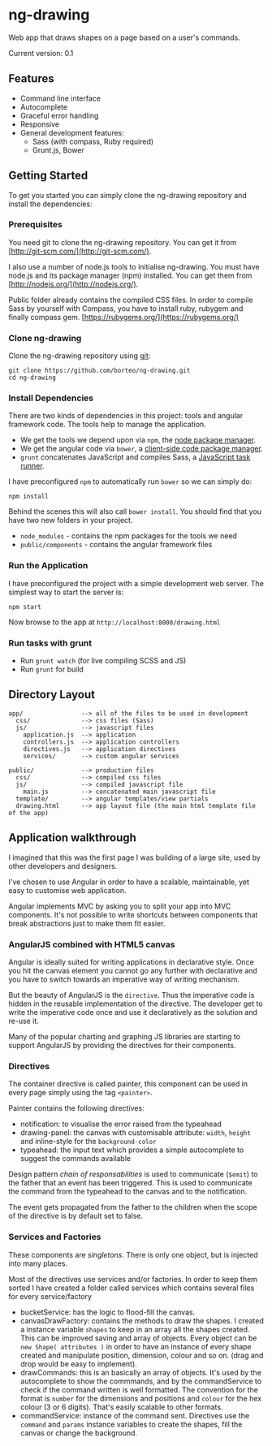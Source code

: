 
# ng-drawing

Web app that draws shapes on a page based on a user's commands.

Current version: 0.1

## Features

- Command line interface
- Autocomplete
- Graceful error handling
- Responsive
- General development features:
  - Sass (with compass, Ruby required)
  - Grunt.js, Bower    


## Getting Started

To get you started you can simply clone the ng-drawing repository and install the dependencies:

### Prerequisites

You need git to clone the ng-drawing repository. You can get it from
[http://git-scm.com/](http://git-scm.com/).

I also use a number of node.js tools to initialise ng-drawing. You must have node.js and
its package manager (npm) installed. You can get them from [http://nodejs.org/](http://nodejs.org/).

Public folder already contains the compiled CSS files.
In order to compile Sass by yourself with Compass, you have to install ruby, rubygem and finally compass gem.
[https://rubygems.org/](https://rubygems.org/)


### Clone ng-drawing

Clone the ng-drawing repository using [git](http://git-scm.com/):

```
git clone https://github.com/borteo/ng-drawing.git
cd ng-drawing
```

### Install Dependencies

There are two kinds of dependencies in this project: tools and angular framework code. The tools help
to manage the application.

* We get the tools we depend upon via `npm`, the [node package manager](https://www.npmjs.org/).
* We get the angular code via `bower`, a [client-side code package manager](http://bower.io/).
* `grunt` concatenates JavaScript and compiles Sass, a [JavaScript task runner](http://gruntjs.com/).


I have preconfigured `npm` to automatically run `bower` so we can simply do:

```
npm install
```

Behind the scenes this will also call `bower install`. You should find that you have two new folders in your project.

* `node_modules` - contains the npm packages for the tools we need
* `public/components` - contains the angular framework files


### Run the Application

I have preconfigured the project with a simple development web server.  The simplest way to start the server is:

```
npm start
```

Now browse to the app at `http://localhost:8000/drawing.html`


### Run tasks with grunt
- Run `grunt watch` (for live compiling SCSS and JS) 
- Run `grunt` for build


## Directory Layout

    app/                --> all of the files to be used in development
      css/              --> css files (Sass)
      js/               --> javascript files
        application.js  --> application
        controllers.js  --> application controllers
        directives.js   --> application directives
        services/       --> custom angular services 

    public/             --> production files
      css/              --> compiled css files
      js/               --> compiled javascript file
        main.js         --> concatenated main javascript file
      template/         --> angular templates/view partials
      drawing.html      --> app layout file (the main html template file of the app)


## Application walkthrough

I imagined that this was the first page I was building of a large site, used by other developers and designers.

I've chosen to use Angular in order to have a scalable, maintainable, yet easy to customise web application.

Angular implements MVC by asking you to split your app into MVC components. It's not possible to write shortcuts between components that break abstractions just to make them fit easier.

### AngularJS combined with HTML5 canvas

Angular is ideally suited for writing applications in declarative style. Once you hit the canvas element you cannot go any further with declarative and you have to switch towards an imperative way of writing mechanism. 

But the beauty of AngularJS is the `directive`. Thus the imperative code is hidden in the reusable implementation of the directive. The developer get to write the imperative code once and use it declaratively as the solution and re-use it.

Many of the popular charting and graphing JS libraries are starting to support AngularJS by providing the directives for their components.


### Directives

The container directive is called painter, this component can be used in every page simply using the tag `<painter>`.

Painter contains the following directives:
- notification: to visualise the error raised from the typeahead
- drawing-panel: the canvas with customisable attribute: `width`, `height` and inline-style for the `background-color`
- typeahead: the input text which provides a simple autocomplete to suggest the commands available

Design pattern *chain of responsabilities* is used to communicate (`$emit`) to the father that an event has been triggered.
This is used to communicate the command from the typeahead to the canvas and to the notification.

The event gets propagated from the father to the children when the scope of the directive is by default set to false.

### Services and Factories

These components are *singletons*. There is only one object, but is injected into many places.

Most of the directives use services and/or factories. 
In order to keep them sorted I have created a folder called services which contains several files for every service/factory


- bucketService: has the logic to flood-fill the canvas.
- canvasDrawFactory: contains the methods to draw the shapes. I created a instance variable `shapes` to keep in an array all the shapes created. 
This can be improved saving and array of objects. Every object can be `new Shape( attributes )` in order to have an instance of every shape created and manipulate position, dimension, colour and so on. (drag and drop would be easy to implement).
- drawCommands: this is an basically an array of objects. It's used by the autocomplete to show the commmands, and by the commandService to check if the command written is well formatted.
The convention for the format is `number` for the dimensions and positions and `colour` for the hex colour (3 or 6 digits). That's easily scalable to other formats.
- commandService: instance of the command sent. Directives use the `command` and `params` instance variables to create the shapes, fill the canvas or change the background.
